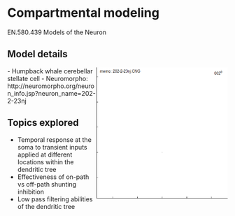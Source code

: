 # Compartmental modeling
EN.580.439 Models of the Neuron

## Model details
<img src="202-2-23nj.CNG.gif" width="300" height="300" align="right">
- Humpback whale cerebellar stellate cell
- Neuromorpho: http://neuromorpho.org/neuron_info.jsp?neuron_name=202-2-23nj

## Topics explored
- Temporal response at the soma to transient inputs applied at different locations within the dendritic tree
- Effectiveness of on-path vs off-path shunting inhibition
- Low pass filtering abilities of the dendritic tree

